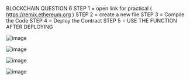 BLOCKCHAIN QUESTION 6
STEP 1 = open link for practical ( https://remix.ethereum.org ) 
STEP 2 = create a new file 
STEP 3 = Compile the Code 
STEP 4 = Deploy the Contract 
STEP 5 = USE THE FUNCTION AFTER DEPLOYING

![image](https://github.com/user-attachments/assets/02b92f92-5708-4511-9bce-a9fdaab1c881)

![image](https://github.com/user-attachments/assets/fbb8f48b-612e-49a0-bc6d-8d1e19d28233)

![image](https://github.com/user-attachments/assets/123aaf11-40e3-4907-9526-9273000f84d1)

![image](https://github.com/user-attachments/assets/53e8a39d-5edb-4696-81ea-1c06426d592d)
